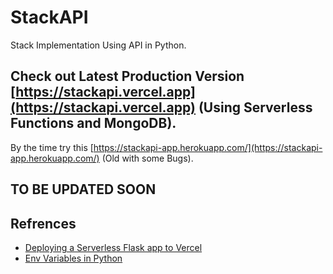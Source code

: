 # StackAPI

Stack Implementation Using API in Python.

## Check out Latest Production Version [https://stackapi.vercel.app](https://stackapi.vercel.app) (Using Serverless Functions and MongoDB).

By the time try this [https://stackapi-app.herokuapp.com/](https://stackapi-app.herokuapp.com/) (Old with some Bugs).

## TO BE UPDATED SOON

## Refrences

- [Deploying a Serverless Flask app to Vercel](https://dev.to/andrewbaisden/how-to-deploy-a-python-flask-app-to-vercel-2o5k)
- [Env Variables in Python](https://www.askpython.com/python/environment-variables-in-python)
